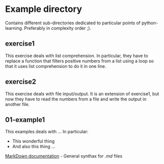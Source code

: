 # Example directory

Contains different sub-directories dedicated to particular points of python-learning.
Preferably in complexity order ;).

## exercise1

This exercise deals with list comprehension.
In particular, they have to replace a function that filters positive numbers from a list using a loop so that it uses list comprehension to do it in one line.


## exercise2

This exercise deals with file input/output.
It is an extension of exercise1, but now they have to read the numbers from a file and write the output in another file.

## 01-example1

This examples deals with ...
In particular:

* This wonderful thing
* And also this thing ...

[MarkDown documentation](https://docs.gitlab.com/ee/user/markdown.html) - General synthax for *.md* files


